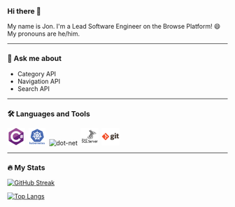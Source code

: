 ### Hi there 👋
My name is Jon.  I'm a Lead Software Engineer on the Browse Platform!
😄 My pronouns are he/him.

--- 

### 💬 Ask me about
- Category API
- Navigation API
- Search API

---

### :hammer_and_wrench: Languages and Tools
<div>
  <img src="https://github.com/devicons/devicon/blob/master/icons/csharp/csharp-original.svg" title="C#" alt="C#" width="40" height="40"/>&nbsp;
  <img src="https://github.com/devicons/devicon/blob/master/icons/kubernetes/kubernetes-plain-wordmark.svg" title="kubernetes" alt="kubernetes" width="40" height="40"/>&nbsp;
  <img src="https://cdn.jsdelivr.net/gh/devicons/devicon/icons/dot-net/dot-net-plain-wordmark.svg" title="dot-net" alt="dot-net" width="40" height="40"/>&nbsp        
  <img src="https://github.com/devicons/devicon/blob/master/icons/microsoftsqlserver/microsoftsqlserver-plain-wordmark.svg" title="SQL Server" alt="SQL Server" width="40" height="40"/>&nbsp;
  <img src="https://github.com/devicons/devicon/blob/master/icons/git/git-original-wordmark.svg" title="Git" **alt="Git" width="40" height="40"/>
</div>

---

### :fire: My Stats
[![GitHub Streak](http://github-readme-streak-stats.herokuapp.com?user=asos-jonathanwells&theme=dark&background=000000)](https://git.io/streak-stats)

[![Top Langs](https://github-readme-stats.vercel.app/api/top-langs/?username=asos-jonathanwells&layout=compact&theme=vision-friendly-dark)](https://github.com/anuraghazra/github-readme-stats)
